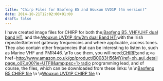 ```yaml
---
title: "Chirp Files for Baofeng B5 and Wouxun UVD1P (4m version)"
date: 2014-10-21T12:02:00+01:00
draft: false
---
```


I have created image files for CHIRP for both the;<a href=http://www.miklor.com/UVB5/>Baofeng B5, VHF/UHF dual band HT</a>, and the<a href=http://cqhq.wordpress.com/2011/07/17/wouxun-kg-uvd1pl-review-worlds-1st-70144-mhz-dual-bander/>;Wouxun UVD1P 4m/2m dual Band HT;</a>with the Irish repeater&amp;internet gateway frequencies and where applicable, access tones. They also contain other frequencies that can be interesting to listen to, such as Marine VHF and PMR446.
\nTo use them, you will need;<a href=http://chirp.danplanet.com/projects/chirp/wiki/Home>CHIRP</a>;and a;<a href=http://www.amazon.co.uk/gp/product/B0083H56MY/ref=oh_aui_detailpage_o07_s00?ie=UTF8&amp;psc=1>radio programming lead</a>, and of course, the files, which can be downloaded from these links:
\n
\n<a href=https://dl.dropboxusercontent.com/u/32770/BaofengB5-Full.img>Baofeng B5 CHIRP file</a>
\n
\n<a href=https://dl.dropboxusercontent.com/u/32770/WouxunUVD1P-FullVHF.img>Wouxun UVD1P CHIRP file</a>
\n
